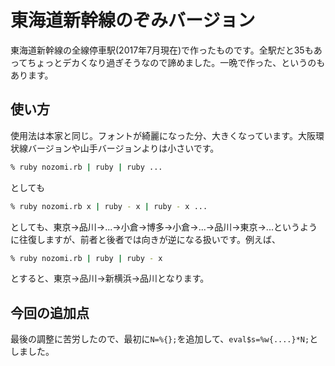 # 東海道新幹線のぞみバージョン

東海道新幹線の全線停車駅(2017年7月現在)で作ったものです。全駅だと35もあってちょっとデカくなり過ぎそうなので諦めました。一晩で作った、というのもあります。

## 使い方
使用法は本家と同じ。フォントが綺麗になった分、大きくなっています。大阪環状線バージョンや山手バージョンよりは小さいです。
```bash
% ruby nozomi.rb | ruby | ruby ...
```
としても
```bash
% ruby nozomi.rb x | ruby - x | ruby - x ...
```
としても、東京→品川→...→小倉→博多→小倉→...→品川→東京→...というように往復しますが、前者と後者では向きが逆になる扱いです。例えば、
```bash
% ruby nozomi.rb | ruby | ruby - x
```
とすると、東京→品川→新横浜→品川となります。

## 今回の追加点

最後の調整に苦労したので、最初に`N=%{};`を追加して、`eval$s=%w{....}*N;`としました。